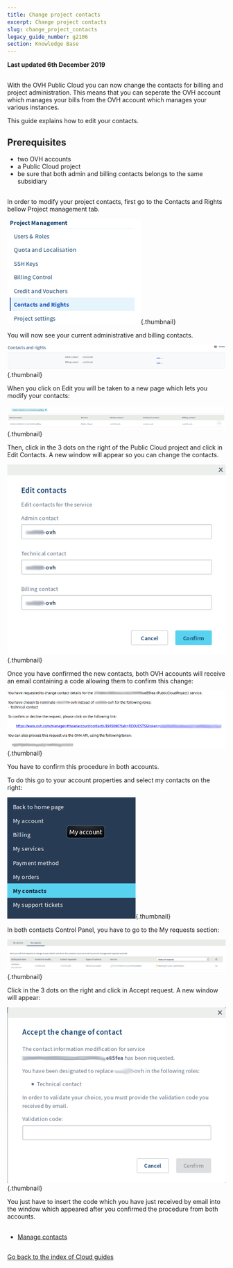 ```yaml
---
title: Change project contacts
excerpt: Change project contacts
slug: change_project_contacts
legacy_guide_number: g2106
section: Knowledge Base
---
```


**Last updated 6th December 2019**

## 
With the OVH Public Cloud you can now change the contacts for billing and project administration. 
This means that you can seperate the OVH account which manages your bills from the OVH account which manages your various instances. 

This guide explains how to edit your contacts.


## Prerequisites

- two OVH accounts
- a Public Cloud project
- be sure that both admin and billing contacts belongs to the same subsidiary


## 
In order to modify your project contacts, first go to the Contacts and Rights bellow Project management tab.

![](images/contact.png){.thumbnail}

You will now see your current administrative and billing contacts.

![](images/contact1.png){.thumbnail}

When you click on Edit you will be taken to a new page which lets you modify your contacts:

![](images/contactchange.png){.thumbnail}

Then, click in the 3 dots on the right of the Public Cloud project and click in Edit Contacts. A new window will appear so you can change the contacts.

![](images/contactchange1.png){.thumbnail}

Once you have confirmed the new contacts, both OVH accounts will receive an email containing a code allowing them to confirm this change:

![](images/contactchange2.png){.thumbnail}

You have to confirm this procedure in both accounts.

To do this go to your account properties and select my contacts on the right:

![](images/controlpanel.png){.thumbnail}

In both contacts Control Panel, you have to go to the My requests section:

![](images/controlpanel1.png){.thumbnail}

Click in the 3 dots on the right and click in Accept request. A new window will appear: 

![](images/contactchange3.png){.thumbnail}

You just have to insert the code which you have just received by email into the window which appeared after you confirmed the procedure from both accounts.


## 

- [Manage contacts]({legacy}1858)



## 
[Go back to the index of Cloud guides]({legacy}1785)

